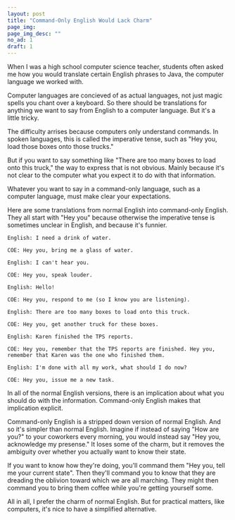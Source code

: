 ```yaml
---
layout: post
title: "Command-Only English Would Lack Charm"
page_img: 
page_img_desc: ""
no_ad: 1
draft: 1
---
```


When I was a high school computer science teacher, students often asked me how you would translate certain English phrases to Java, the computer language we worked with.

Computer languages are concieved of as actual languages, not just magic spells you chant over a keyboard. So there should be translations for anything we want to say from English to a computer language. But it's a little tricky.

The difficulty arrises because computers only understand commands. In spoken languages, this is called the imperative tense, such as "Hey you, load those boxes onto those trucks."

But if you want to say something like "There are too many boxes to load onto this truck," the way to express that is not obvious. Mainly because it's not clear to the computer what you expect it to do with that information.

Whatever you want to say in a command-only language, such as a computer language, must make clear your expectations.

Here are some translations from normal English into command-only English. They all start with "Hey you" because otherwise the imperative tense is sometimes unclear in English, and because it's funnier.

```
English: I need a drink of water.

COE: Hey you, bring me a glass of water.
```

```
English: I can't hear you.

COE: Hey you, speak louder.
```

```
English: Hello!

COE: Hey you, respond to me (so I know you are listening).
```

```
English: There are too many boxes to load onto this truck.

COE: Hey you, get another truck for these boxes.
```

```
English: Karen finished the TPS reports.

COE: Hey you, remember that the TPS reports are finished. Hey you, remember that Karen was the one who finished them.
```

```
English: I'm done with all my work, what should I do now?

COE: Hey you, issue me a new task.
```

In all of the normal English versions, there is an implication about what you should do with the information. Command-only English makes that implication explicit.

Command-only English is a stripped down version of normal English. And so it's simpler than normal English. Imagine if instead of saying "How are you?" to your coworkers every morning, you would instead say "Hey you, acknowledge my presense." It loses some of the charm, but it removes the ambiguity over whether you actually want to know their state. 

If you want to know how they're doing, you'll command them "Hey you, tell me your current state". Then they'll command you to know that they are dreading the oblivion toward which we are all marching. They might then command you to bring them coffee while you're getting yourself some.

All in all, I prefer the charm of normal English. But for practical matters, like computers, it's nice to have a simplified alternative.

